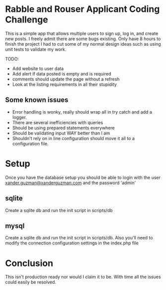 # Rabble and Rouser Applicant Coding Challenge

This is a simple app that allows multiple users to sign up, log in, and create new posts. I freely admit there are some 
bugs existing. Only have 8 hours to finish the project I had to cut some of my normal design ideas such as using unit 
tests to validate my work.

TODO:

* Add website to user data
* Add alert if data posted is empty and is required 
* comments should update the page without a refresh
* Look at the listing requirements in all their stupidity


## Some known issues

* Error handling is wonky, really should wrap all in try catch and add a logger.
* There are several inefficiencies with queries
* Should be using prepared statements everywhere
* Should be validating input WAY better than I am
* Shouldn't rely on in line configuration should move it all to a configuration file.


# Setup

Once you have the database setup you should be able to login with the user xander.guzman@xanderguzman.com and the 
password 'admin'

## sqlite 

Create a sqlite db and run the init script in scripts/db

## mysql

Create a sqlite db and run the init script in scripts/db. Also you'll need to modify the connection configuration 
settings in the index.php file


# Conclusion

This isn't production ready nor would I claim it to be. With time all the issues could easily be resolved.